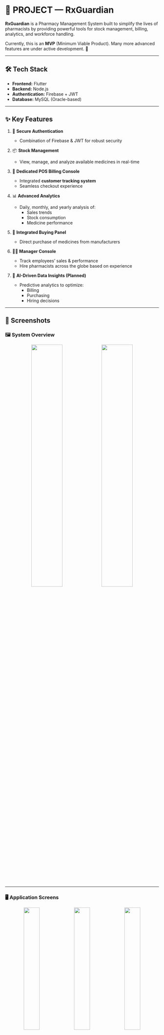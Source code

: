 # 💊 PROJECT — RxGuardian

**RxGuardian** is a Pharmacy Management System built to simplify the lives of pharmacists by providing powerful tools for stock management, billing, analytics, and workforce handling.  

Currently, this is an **MVP** (Minimum Viable Product). Many more advanced features are under active development. 🚀  

---

## 🛠️ Tech Stack
- **Frontend:** Flutter  
- **Backend:** Node.js  
- **Authentication:** Firebase + JWT  
- **Database:** MySQL (Oracle-based)  

---

## ✨ Key Features

1. 🔐 **Secure Authentication**  
   - Combination of Firebase & JWT for robust security  

2. 📦 **Stock Management**  
   - View, manage, and analyze available medicines in real-time  

3. 🧾 **Dedicated POS Billing Console**  
   - Integrated **customer tracking system**  
   - Seamless checkout experience  

4. 📊 **Advanced Analytics**  
   - Daily, monthly, and yearly analysis of:  
     - Sales trends  
     - Stock consumption  
     - Medicine performance  

5. 🛒 **Integrated Buying Panel**  
   - Direct purchase of medicines from manufacturers  

6. 🧑‍💼 **Manager Console**  
   - Track employees’ sales & performance  
   - Hire pharmacists across the globe based on experience  

7. 🤖 **AI-Driven Data Insights (Planned)**  
   - Predictive analytics to optimize:  
     - Billing  
     - Purchasing  
     - Hiring decisions  

---

## 📸 Screenshots

### 🖼️ System Overview
<p align="center">
  <img src="https://github.com/user-attachments/assets/110b6d06-c13d-4c13-9a17-889567670646" width="45%" />
  <img src="https://github.com/user-attachments/assets/1429f83c-8a75-4b95-a79f-3a9726be72f8" width="45%" />
</p>

---

### 🖥️ Application Screens
<p align="center">
  <img src="https://github.com/user-attachments/assets/a4fdb8b5-187f-47c4-969c-485b9706208a" width="32%" />
  <img src="https://github.com/user-attachments/assets/5a952278-1dfd-4dce-ba40-a1dfcded567a" width="32%" />
  <img src="https://github.com/user-attachments/assets/035c7adb-e54d-426e-8828-24dd1d3404ce" width="32%" />
</p>

<p align="center">
  <img src="https://github.com/user-attachments/assets/dfa3435c-708e-47a6-a667-bd2a0283c814" width="32%" />
  <img src="https://github.com/user-attachments/assets/799b8ca9-4483-4591-ad86-afb9339d87ee" width="32%" />
  <img src="https://github.com/user-attachments/assets/daee8200-c528-4c4c-b10a-b1827ac0d23b" width="32%" />
</p>

<p align="center">
  <img src="https://github.com/user-attachments/assets/6ba07ec3-8ec0-42ca-8b73-afc8301fbc72" width="32%" />
  <img src="https://github.com/user-attachments/assets/60574422-0e4f-44bb-bc94-e5c9cb52deb5" width="32%" />
  <img src="https://github.com/user-attachments/assets/fee60de6-3781-4f6c-a769-878bf4259a8d" width="32%" />
</p>

<p align="center">
  <img src="https://github.com/user-attachments/assets/2e489a6b-28e5-45ce-b636-36cdeec557e0" width="32%" />
  <img src="https://github.com/user-attachments/assets/5a801e47-6648-4edc-b6ae-9bf115b1caae" width="32%" />
  <img src="https://github.com/user-attachments/assets/0cdc7e87-4293-406e-827c-f201caffb421" width="32%" />
</p>
<p>
<img src="https://github.com/user-attachments/assets/04278483-ea17-403e-b5d8-5cdb69882b37" width="1900"  />

</p>

---

## 🚀 Future Roadmap
- AI-powered demand forecasting  
- Multi-store integration  
- Mobile-friendly dashboards  
- Real-time notifications for stock-outs  
- Integration with medical insurance providers  

---
## Testing locally
- Create a new connection with port `3306` in work bench and on root terminal run  `node index.js`
## Testing with Docker
- Create a new connection with port `9696` in workbench and run  `docker-compose up -build`

## 👨‍💻 Contributors
- Built with ❤️ by **Suhail**


